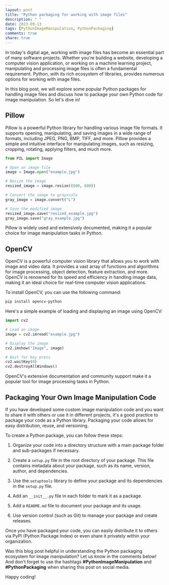 ```yaml
---
layout: post
title: "Python packaging for working with image files"
description: " "
date: 2023-09-13
tags: [PythonImageManipulation, PythonPackaging]
comments: true
share: true
---
```


In today's digital age, working with image files has become an essential part of many software projects. Whether you're building a website, developing a computer vision application, or working on a machine learning project, manipulating and processing image files is often a fundamental requirement. Python, with its rich ecosystem of libraries, provides numerous options for working with image files.

In this blog post, we will explore some popular Python packages for handling image files and discuss how to package your own Python code for image manipulation. So let's dive in!

## Pillow

Pillow is a powerful Python library for handling various image file formats. It supports opening, manipulating, and saving images in a wide range of formats, including JPEG, PNG, BMP, TIFF, and more. Pillow provides a simple and intuitive interface for manipulating images, such as resizing, cropping, rotating, applying filters, and much more.

```python
from PIL import Image

# Open an image file
image = Image.open("example.jpg")

# Resize the image
resized_image = image.resize((800, 600))

# Convert the image to grayscale
gray_image = image.convert("L")

# Save the modified image
resized_image.save("resized_example.jpg")
gray_image.save("gray_example.jpg")
```

Pillow is widely used and extensively documented, making it a popular choice for image manipulation tasks in Python.

## OpenCV

OpenCV is a powerful computer vision library that allows you to work with image and video data. It provides a vast array of functions and algorithms for image processing, object detection, feature extraction, and more. OpenCV is renowned for its speed and efficiency in handling image data, making it an ideal choice for real-time computer vision applications.

To install OpenCV, you can use the following command:

```bash
pip install opencv-python
```

Here's a simple example of loading and displaying an image using OpenCV:

```python
import cv2

# Load an image
image = cv2.imread("example.jpg")

# Display the image
cv2.imshow("Image", image)

# Wait for key press
cv2.waitKey(0)
cv2.destroyAllWindows()
```

OpenCV's extensive documentation and community support make it a popular tool for image processing tasks in Python.

## Packaging Your Own Image Manipulation Code

If you have developed some custom image manipulation code and you want to share it with others or use it in different projects, it's a good practice to package your code as a Python library. Packaging your code allows for easy distribution, reuse, and versioning.

To create a Python package, you can follow these steps:

1. Organize your code into a directory structure with a main package folder and sub-packages if necessary.

2. Create a `setup.py` file in the root directory of your package. This file contains metadata about your package, such as its name, version, author, and dependencies.

3. Use the `setuptools` library to define your package and its dependencies in the `setup.py` file.

4. Add an `__init__.py` file in each folder to mark it as a package.

5. Add a `README.md` file to document your package and its usage.

6. Use version control (such as Git) to manage your package and create releases.

Once you have packaged your code, you can easily distribute it to others via PyPI (Python Package Index) or even share it privately within your organization.

Was this blog post helpful in understanding the Python packaging ecosystem for image manipulation? Let us know in the comments below! And don't forget to use the hashtags **#PythonImageManipulation** and **#PythonPackaging** when sharing this post on social media.

Happy coding!